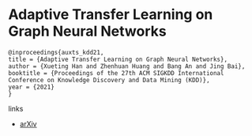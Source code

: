 # Adaptive Transfer Learning on Graph Neural Networks

```
@inproceedings{auxts_kdd21,
title = {Adaptive Transfer Learning on Graph Neural Networks},
author = {Xueting Han and Zhenhuan Huang and Bang An and Jing Bai},
booktitle = {Proceedings of the 27th ACM SIGKDD International Conference on Knowledge Discovery and Data Mining (KDD)},
year = {2021}
}
```

links
- [arXiv](https://arxiv.org/abs/2107.08765)
